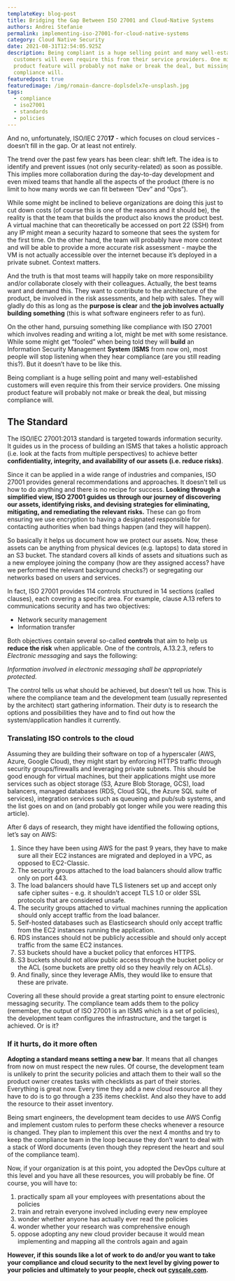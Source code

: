 ```yaml
---
templateKey: blog-post
title: Bridging the Gap Between ISO 27001 and Cloud-Native Systems
authors: Andrei Stefanie
permalink: implementing-iso-27001-for-cloud-native-systems
category: Cloud Native Security
date: 2021-08-31T12:54:05.925Z
description: Being compliant is a huge selling point and many well-established
  customers will even require this from their service providers. One missing
  product feature will probably not make or break the deal, but missing
  compliance will.
featuredpost: true
featuredimage: /img/romain-dancre-doplsdelx7e-unsplash.jpg
tags:
  - compliance
  - iso27001
  - standards
  - policies
---
```

<!--StartFragment-->

And no, unfortunately, ISO/IEC 270**17** - which focuses on cloud services - doesn’t fill in the gap. Or at least not entirely.

The trend over the past few years has been clear: shift left. The idea is to identify and prevent issues (not only security-related) as soon as possible. This implies more collaboration during the day-to-day development and even mixed teams that handle all the aspects of the product (there is no limit to how many words we can fit between “Dev” and “Ops”).

While some might be inclined to believe organizations are doing this just to cut down costs (of course this is one of the reasons and it should be), the reality is that the team that builds the product also knows the product best. A virtual machine that can theoretically be accessed on port 22 (SSH) from any IP might mean a security hazard to someone that sees the system for the first time. On the other hand, the team will probably have more context and will be able to provide a more accurate risk assessment - maybe the VM is not actually accessible over the internet because it’s deployed in a private subnet. Context matters.

And the truth is that most teams will happily take on more responsibility and/or collaborate closely with their colleagues. Actually, the best teams want and demand this. They want to contribute to the architecture of the product, be involved in the risk assessments, and help with sales. They will gladly do this as long as the **purpose is clear** and **the job involves actually building something** (this is what software engineers refer to as fun).

On the other hand, pursuing something like compliance with ISO 27001 which involves reading and writing a lot, might be met with some resistance. While some might get “fooled” when being told they will **build** an Information Security Management **System** (**ISMS** from now on), most people will stop listening when they hear compliance (are you still reading this?). But it doesn’t have to be like this.

Being compliant is a huge selling point and many well-established customers will even require this from their service providers. One missing product feature will probably not make or break the deal, but missing compliance will.

## The Standard

The ISO/IEC 27001:2013 standard is targeted towards information security. It guides us in the process of building an ISMS that takes a holistic approach (i.e. look at the facts from multiple perspectives) to achieve better **confidentiality, integrity, and availability of our assets (i.e. reduce risks)**.

Since it can be applied in a wide range of industries and companies, ISO 27001 provides general recommendations and approaches. It doesn’t tell us how to do anything and there is no recipe for success. **Looking through a simplified view, ISO 27001 guides us through our journey of discovering our assets, identifying risks, and devising strategies for eliminating, mitigating, and remediating the relevant risks.** These can go from ensuring we use encryption to having a designated responsible for contacting authorities when bad things happen (and they will happen).

So basically it helps us document how we protect our assets. Now, these assets can be anything from physical devices (e.g. laptops) to data stored in an S3 bucket. The standard covers all kinds of assets and situations such as a new employee joining the company (how are they assigned access? have we performed the relevant background checks?) or segregating our networks based on users and services.

In fact, ISO 27001 provides 114 controls structured in 14 sections (called clauses), each covering a specific area. For example, clause A.13 refers to communications security and has two objectives:

* Network security management
* Information transfer

Both objectives contain several so-called **controls** that aim to help us **reduce the risk** when applicable. One of the controls, A.13.2.3, refers to *Electronic messaging* and says the following:

*Information involved in electronic messaging shall be appropriately protected.*

The control tells us what should be achieved, but doesn’t tell us how. This is where the compliance team and the development team (usually represented by the architect) start gathering information. Their duty is to research the options and possibilities they have and to find out how the system/application handles it currently.

### Translating ISO controls to the cloud

Assuming they are building their software on top of a hyperscaler (AWS, Azure, Google Cloud), they might start by enforcing HTTPS traffic through security groups/firewalls and leveraging private subnets. This should be good enough for virtual machines, but their applications might use more services such as object storage (S3, Azure Blob Storage, GCS), load balancers, managed databases (RDS, Cloud SQL, the Azure SQL suite of services), integration services such as queueing and pub/sub systems, and the list goes on and on (and probably got longer while you were reading this article).

After 6 days of research, they might have identified the following options, let’s say on AWS:

1. Since they have been using AWS for the past 9 years, they have to make sure all their EC2 instances are migrated and deployed in a VPC, as opposed to EC2-Classic.
2. The security groups attached to the load balancers should allow traffic only on port 443.
3. The load balancers should have TLS listeners set up and accept only safe cipher suites - e.g. it shouldn’t accept TLS 1.0 or older SSL protocols that are considered unsafe.
4. The security groups attached to virtual machines running the application should only accept traffic from the load balancer.
5. Self-hosted databases such as Elasticsearch should only accept traffic from the EC2 instances running the application.
6. RDS instances should not be publicly accessible and should only accept traffic from the same EC2 instances.
7. S3 buckets should have a bucket policy that enforces HTTPS.
8. S3 buckets should not allow public access through the bucket policy or the ACL (some buckets are pretty old so they heavily rely on ACLs).
9. And finally, since they leverage AMIs, they would like to ensure that these are private.

Covering all these should provide a great starting point to ensure electronic messaging security. The compliance team adds them to the policy (remember, the output of ISO 27001 is an ISMS which is a set of policies), the development team configures the infrastructure, and the target is achieved. Or is it?

### If it hurts, do it more often

**Adopting a standard means setting a new bar**. It means that all changes from now on must respect the new rules. Of course, the development team is unlikely to print the security policies and attach them to their wall so the product owner creates tasks with checklists as part of their stories. Everything is great now. Every time they add a new cloud resource all they have to do is to go through a 235 items checklist. And also they have to add the resource to their asset inventory.

Being smart engineers, the development team decides to use AWS Config and implement custom rules to perform these checks whenever a resource is changed. They plan to implement this over the next 4 months and try to keep the compliance team in the loop because they don’t want to deal with a stack of Word documents (even though they represent the heart and soul of the compliance team).

Now, if your organization is at this point, you adopted the DevOps culture at this level and you have all these resources, you will probably be fine. Of course, you will have to:

1. practically spam all your employees with presentations about the policies
2. train and retrain everyone involved including every new employee
3. wonder whether anyone has actually ever read the policies
4. wonder whether your research was comprehensive enough
5. oppose adopting any new cloud provider because it would mean implementing and mapping all the controls again and again

**However, if this sounds like a lot of work to do and/or you want to take your compliance and cloud security to the next level by giving power to your policies and ultimately to your people, check out [cyscale.com](https://app.cyscale.com/ "https\://app.cyscale.com/").**

<!--EndFragment-->